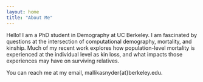 ```yaml
---
layout: home
title: "About Me"
---
```


Hello! I am a PhD student in Demography at UC Berkeley. I am fascinated by questions at the intersection of computational demography, mortality, and kinship. Much of my recent work explores how population-level mortality is experienced at the individual level as kin loss, and what impacts those experiences may have on surviving relatives. 

You can reach me at my email, mallikasnyder{at}berkeley.edu.
